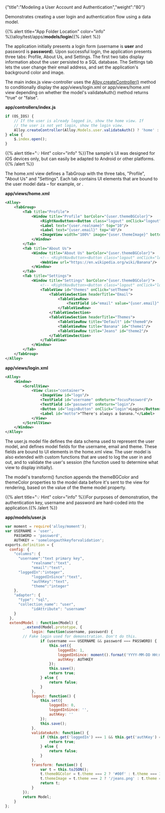 {"title":"Modeling a User Account and Authentication","weight":"80"}

Demonstrates creating a user login and authentication flow using a data model.

{{% alert title="App Folder Location" color="info" %}}alloy/test/apps/**models/login**{{% /alert %}}

The application initially presents a login form (username is **user** and password is **password**). Upon successful login, the application presents three tabs: Profile, About Us, and Settings. The first two tabs display information about the user persisted to a SQL database. The Settings tab lets the user change their email address, and set the application's background color and image.

The main index.js view-controller uses the [Alloy.createController()](#!/api/Alloy-method-createController) method to conditionally display the app/views/login.xml or app/views/home.xml view depending on whether the model's validateAuth() method returns "true" or "false".

**app/controllers/index.js**

```javascript
if (OS_IOS) {
    // If the user is already logged in, show the home view. If
    // the user is not yet login, show the login view.
    Alloy.createController(Alloy.Models.user.validateAuth() ? 'home' : 'login').getView().open();
} else {
    $.index.open();
}
```

{{% alert title="💡 Hint" color="info" %}}The sample's UI was designed for iOS devices only, but can easily be adapted to Android or other platforms.{{% /alert %}}

The home.xml view defines a TabGroup with the three tabs, "Profile", "About Us" and "Settings". Each tab contains UI elements that are bound to the user model data – for example, <Label text="{user.realname}" top="10"/> or <Window title="Settings" barColor="{user.themeBGColor}">.

**app/views/home.xml**

```xml
<Alloy>
    <TabGroup>
        <Tab title="Profile">
            <Window title="Profile" barColor="{user.themeBGColor}">
                <RightNavButton><Button class="logout" onClick="logout"/></RightNavButton>
                <Label text="{user.realname}" top="10"/>
                <Label text="{user.email}" top="40"/>
                <ImageView width="100%" image="{user.themeImage}" bottom="0"/>
            </Window>
        </Tab>
        <Tab title="About Us">
            <Window title="About Us" barColor="{user.themeBGColor}">
                <!-- <RightNavButton><Button class="logout" onClick="logout"/></RightNavButton> -->
                <WebView url="https://en.wikipedia.org/wiki/Banana"/>
            </Window>
        </Tab>
        <Tab title="Settings">
            <Window title="Settings" barColor="{user.themeBGColor}">
                <!-- <RightNavButton><Button class="logout" onClick="logout"/></RightNavButton> -->
                <TableView id="themes" onClick="setTheme">
                    <TableViewSection headerTitle="Email">
                        <TableViewRow>
                            <TextField id="email" value="{user.email}" onBlur="setEmail" />
                        </TableViewRow>
                    </TableViewSection>
                    <TableViewSection headerTitle="Themes">
                        <TableViewRow title="Default" id="theme0"/>
                        <TableViewRow title="Banana" id="theme1"/>
                        <TableViewRow title="Jeans" id="theme2"/>
                    </TableViewSection>
                </TableView>
            </Window>
        </Tab>
    </TabGroup>
</Alloy>
```

**app/views/login.xml**

```xml
<Alloy>
    <Window>
        <ScrollView>
            <View class="container">
                <ImageView id="logo"/>
                <TextField id="username" onReturn="focusPassword"/>
                <TextField id="password" onReturn="login"/>
                <Button id="loginButton" onClick="login">Login</Button>
                <Label id="motto">"There's always a banana."</Label>
            </View>
        </ScrollView>
    </Window>
</Alloy>
```

The user.js model file defines the data schema used to represent the user model, and defines model fields for the username, email and theme. These fields are bound to UI elements in the home.xml view. The user model is also extended with custom functions that are used to log the user in and out, and to validate the user's session (the function used to determine what view to display initially).

The model's transform() function appends the themeBGColor and themeColor properties to the model data before it's sent to the view for rendering, based on the value of the theme model property.

{{% alert title="💡 Hint" color="info" %}}For purposes of demonstration, the authentication key, username and password are hard-coded into the application.{{% /alert %}}

**app/models/user.js**

```javascript
var moment = require('alloy/moment');
var USERNAME = 'user',
    PASSWORD = 'password',
    AUTHKEY = 'somelongauthkeyforvalidation';
exports.definition = {
  config: {
    "columns": {
      "username":"text primary key",
            "realname":"text",
            "email":"text",
      "loggedIn":"integer",
            "loggedInSince":"text",
            "authKey":"text",
            "theme":"integer"
    },
    "adapter": {
      "type": "sql",
      "collection_name": "user",
            "idAttribute": "username"
    }
  },
  extendModel : function(Model) {
        _.extend(Model.prototype, {
            login: function(username, password) {
        // Fake login used for demonstration. Don't do this.
                if (username === USERNAME && password === PASSWORD) {
                    this.set({
                        loggedIn: 1,
                        loggedInSince: moment().format('YYYY-MM-DD HH:mm:ss.SSS'),
                        authKey: AUTHKEY
                    });
                    this.save();
                    return true;
                } else {
                    return false;
                }
            },
            logout: function() {
                this.set({
                    loggedIn: 0,
                    loggedInSince: '',
                    authKey: ''
                });
                this.save();
            },
            validateAuth: function() {
                if (this.get('loggedIn') === 1 && this.get('authKey') === AUTHKEY) {
                    return true;
                } else {
                    return false;
                }
            },
            transform: function() {
                var t = this.toJSON();
                t.themeBGColor = t.theme === 2 ? '#00f' : t.theme === 1 ? '#ff0' : '#963';
                t.themeImage = t.theme === 2 ? '/jeans.png' : t.theme === 1 ? '/banana.jpg' : '/family.jpg';
                return t;
            }
        });
        return Model;
    }
};
```
